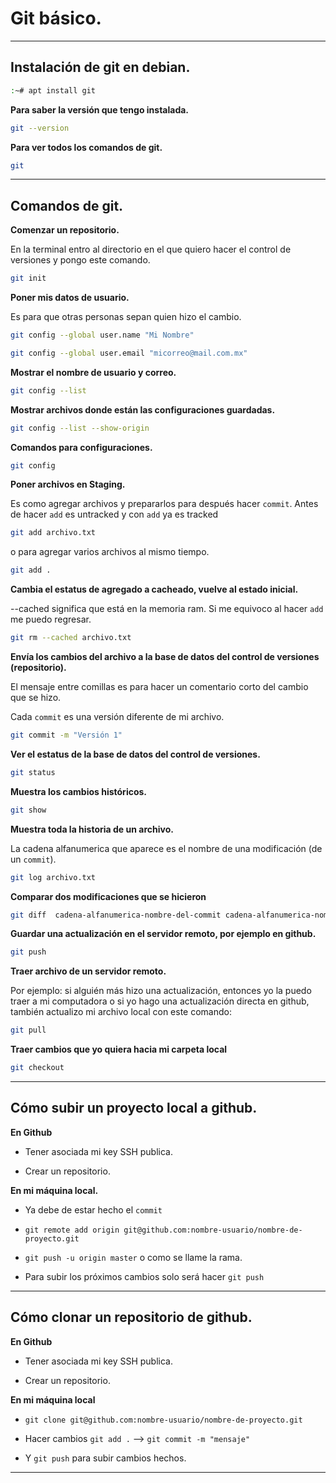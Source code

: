 # Git básico.

---

## Instalación de git en debian.
```sh
:~# apt install git
```

**Para saber la versión que tengo instalada.**
```sh
git --version
```

**Para ver todos los comandos de git.**
```sh
git
```

---

## Comandos de git.

**Comenzar un repositorio.**

En la terminal entro al directorio en el que quiero hacer el control de versiones y pongo este comando.
```sh
git init
```

**Poner mis datos de usuario.**

Es para que otras personas sepan quien hizo el cambio.
```sh
git config --global user.name "Mi Nombre"
```
```sh
git config --global user.email "micorreo@mail.com.mx"
```

**Mostrar el nombre de usuario y correo.**
```sh
git config --list
```

**Mostrar archivos donde están las configuraciones guardadas.**
```sh
git config --list --show-origin
```

**Comandos para configuraciones.**
```sh
git config
```

**Poner archivos en Staging.** 

Es como agregar archivos y prepararlos para después hacer `commit`.
Antes de hacer `add` es untracked y con `add` ya es tracked
```sh
git add archivo.txt
```
o para agregar varios archivos al mismo tiempo.
```sh
git add .
```

**Cambia el estatus de agregado a cacheado, vuelve al estado inicial.**

--cached significa que está en la memoria ram. Si me equivoco al hacer `add` me puedo regresar.
```sh
git rm --cached archivo.txt
```

**Envía los cambios del archivo a la base de datos del control de versiones (repositorio).**

El mensaje entre comillas es para hacer un comentario corto del cambio que se hizo.

Cada `commit` es una versión diferente de mi archivo.
```sh
git commit -m "Versión 1"
```

**Ver el estatus de la base de datos del control de versiones.**
```sh
git status
```

**Muestra los cambios históricos.**
```sh
git show
```

**Muestra toda la historia de un archivo.**

La cadena alfanumerica que aparece es el nombre de una modificación (de un `commit`).
```sh
git log archivo.txt
```

**Comparar dos modificaciones que se hicieron**
```sh
git diff  cadena-alfanumerica-nombre-del-commit cadena-alfanumerica-nombre-del-commit
```

**Guardar una actualización en el servidor remoto, por ejemplo en github.**
```sh
git push
```

**Traer archivo de un servidor remoto.**

Por ejemplo: si alguién más hizo una actualización, entonces yo la puedo traer a mi computadora 
o si yo hago una actualización directa en github, también actualizo mi archivo local con este comando:
```sh
git pull
```

**Traer cambios que yo quiera hacia mi carpeta local**
```sh 
git checkout
```

--- 

##  Cómo subir un proyecto local a github.

**En Github**

- Tener asociada mi key SSH publica.

- Crear un repositorio.

**En mi máquina local.**

- Ya debe de estar hecho el `commit`

- `git remote add origin git@github.com:nombre-usuario/nombre-de-proyecto.git`

- `git push -u origin master` o como se llame la rama.

- Para subir los próximos cambios solo será hacer `git push`

---

## Cómo clonar un repositorio de github.

**En Github**

- Tener asociada mi key SSH publica.

- Crear un repositorio.

**En mi máquina local**

- `git clone git@github.com:nombre-usuario/nombre-de-proyecto.git`

- Hacer cambios `git add .` --> `git commit -m "mensaje"`

- Y `git push` para subir cambios hechos.

---

